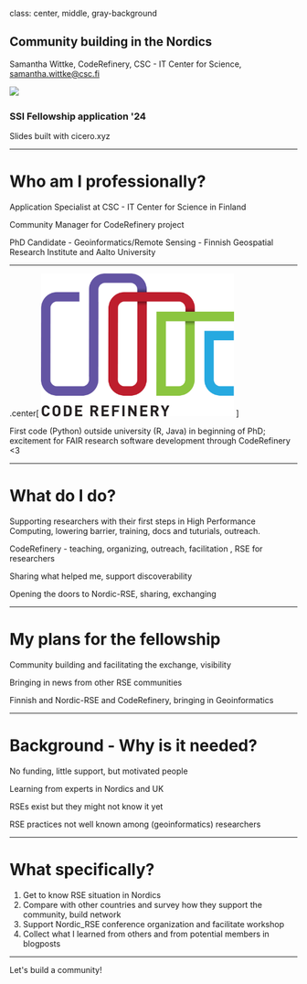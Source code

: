 class: center, middle, gray-background



## Community building in the Nordics

Samantha Wittke, CodeRefinery, CSC - IT Center for Science,
samantha.wittke@csc.fi

![](https://i.creativecommons.org/l/by/4.0/88x31.png)

### SSI Fellowship application '24

Slides built with cicero.xyz

---

# Who am I professionally?

Application Specialist at CSC - IT Center for Science in Finland

Community Manager for CodeRefinery project

PhD Candidate - Geoinformatics/Remote Sensing - Finnish Geospatial Research Institute and Aalto University

---

.center[
<img src="img/coderefinery.png"
     alt="CodeRefinery logo"
     style="height: 250px;"/>
]

First code (Python) outside university (R, Java) in beginning of PhD; excitement for FAIR research software development through CodeRefinery <3

---

# What do I do?

Supporting researchers with their first steps in High Performance Computing, lowering barrier, training, docs and tuturials, outreach.

CodeRefinery - teaching, organizing, outreach, facilitation , RSE for researchers 

Sharing what helped me, support discoverability

Opening the doors to Nordic-RSE, sharing, exchanging

---

# My plans for the fellowship

Community building and facilitating the exchange, visibility

Bringing in news from other RSE communities

Finnish and Nordic-RSE and CodeRefinery, bringing in Geoinformatics

---

# Background - Why is it needed?

No funding, little support, but motivated people

Learning from experts in Nordics and UK

RSEs exist but they might not know it yet

RSE practices not well known among (geoinformatics) researchers 

---

# What specifically?

1. Get to know RSE situation in Nordics 
2. Compare with other countries and survey how they support the community,  build network
3. Support Nordic_RSE conference organization and facilitate workshop
4. Collect what I learned from others and from potential members in blogposts

---

Let's build a community!
